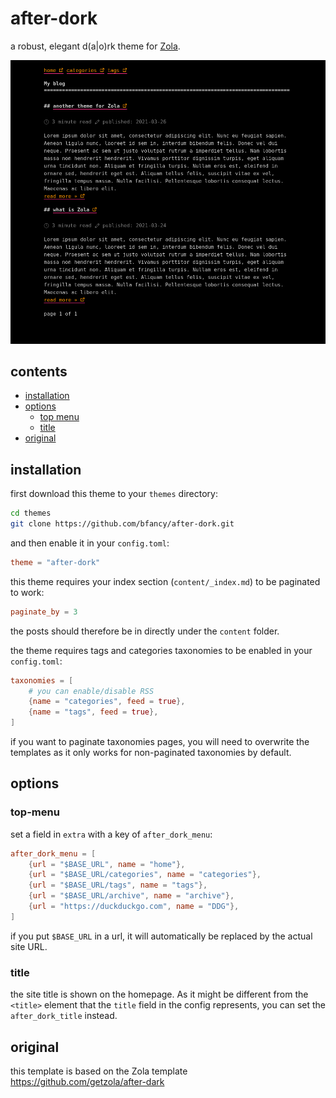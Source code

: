 # after-dork
a robust, elegant d(a|o)rk theme for [Zola](https://www.getzola.org/).

![after-dork screenshot](https://github.com/bfancy/after-dork/blob/main/screenshot.png?raw=true)

## contents

- [installation](#installation)
- [options](#options)
  - [top menu](#top-menu)
  - [title](#title)
- [original](#original)

## installation
first download this theme to your `themes` directory:

```bash
cd themes
git clone https://github.com/bfancy/after-dork.git
```
and then enable it in your `config.toml`:

```toml
theme = "after-dork"
```

this theme requires your index section (`content/_index.md`) to be paginated to work:

```toml
paginate_by = 3
```

the posts should therefore be in directly under the `content` folder.

the theme requires tags and categories taxonomies to be enabled in your `config.toml`:

```toml
taxonomies = [
    # you can enable/disable RSS
    {name = "categories", feed = true},
    {name = "tags", feed = true},
]
```

if you want to paginate taxonomies pages, you will need to overwrite the templates
as it only works for non-paginated taxonomies by default.


## options

### top-menu
set a field in `extra` with a key of `after_dork_menu`:

```toml
after_dork_menu = [
    {url = "$BASE_URL", name = "home"},
    {url = "$BASE_URL/categories", name = "categories"},
    {url = "$BASE_URL/tags", name = "tags"},
    {url = "$BASE_URL/archive", name = "archive"},
    {url = "https://duckduckgo.com", name = "DDG"},
]
```

if you put `$BASE_URL` in a url, it will automatically be replaced by the actual
site URL.

### title
the site title is shown on the homepage. As it might be different from the `<title>`
element that the `title` field in the config represents, you can set the `after_dork_title`
instead.

## original
this template is based on the Zola template https://github.com/getzola/after-dark

